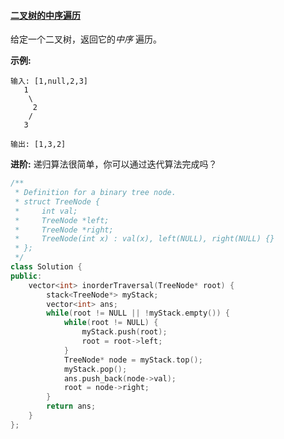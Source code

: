 #### [二叉树的中序遍历](https://leetcode-cn.com/problems/binary-tree-inorder-traversal/)

给定一个二叉树，返回它的*中序* 遍历。

**示例:**

```
输入: [1,null,2,3]
   1
    \
     2
    /
   3

输出: [1,3,2]
```

**进阶:** 递归算法很简单，你可以通过迭代算法完成吗？

```c++
/**
 * Definition for a binary tree node.
 * struct TreeNode {
 *     int val;
 *     TreeNode *left;
 *     TreeNode *right;
 *     TreeNode(int x) : val(x), left(NULL), right(NULL) {}
 * };
 */
class Solution {
public:
    vector<int> inorderTraversal(TreeNode* root) {
        stack<TreeNode*> myStack;
        vector<int> ans;
        while(root != NULL || !myStack.empty()) {
            while(root != NULL) {
                myStack.push(root);
                root = root->left;
            }
            TreeNode* node = myStack.top();
            myStack.pop();
            ans.push_back(node->val);
            root = node->right;
        }
        return ans;
    }
};
```

